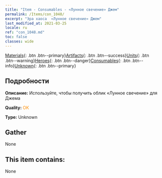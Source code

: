 ```yaml
---
title: "Item - Consumables - «Лунное свечение» Джем"
permalink: /Items/con_1048/
excerpt: "Эра хаоса  «Лунное свечение» Джем"
last_modified_at: 2021-03-25
locale: ru
ref: "con_1048.md"
toc: false
classes: wide
---
```

 [Materials](/ru/Items/){: .btn .btn--primary}[Artifacts](/ru/Items/Artifacts/){: .btn .btn--success}[Units](/ru/Items/Units/){: .btn .btn--warning}[Heroes](/ru/Items/Heroes/){: .btn .btn--danger}[Consumables](/ru/Items/Consumables/){: .btn .btn--info}[Unknown](/ru/Items/Unknown/){: .btn .btn--primary}

## Подробности
 **Описание:** Используйте, чтобы получить облик «Лунное свечение» для Джема

 **Quality:** <span style="color: #FF8C00">OK</span>

 **Type:** Unknown

## Gather

  None

## This item contains:

  None


